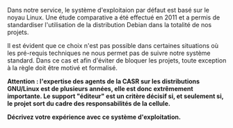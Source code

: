 Dans notre service, le système d'exploitaion par défaut est basé sur le noyau Linux. Une étude comparative a été effectué en 2011 et a permis de standardiser l'utilisation de la distribution Debian dans la totalité de nos projets.

Il est évident que ce choix n'est pas possible dans certaines situations où les pré-requis techniques ne nous permet pas de suivre notre système standard. Dans ce cas et afin d'éviter de bloquer les projets, toute exception à la règle doit être motivé et formalisé.

**Attention : l'expertise des agents de la CASR sur les distributions GNU/Linux est de plusieurs années, elle est donc extrêmement importante. Le support "éditeur" est un critère décisif si, et seulement si, le projet sort du cadre des responsabilités de la cellule.**

**Décrivez votre expérience avec ce système d'exploitation.**


